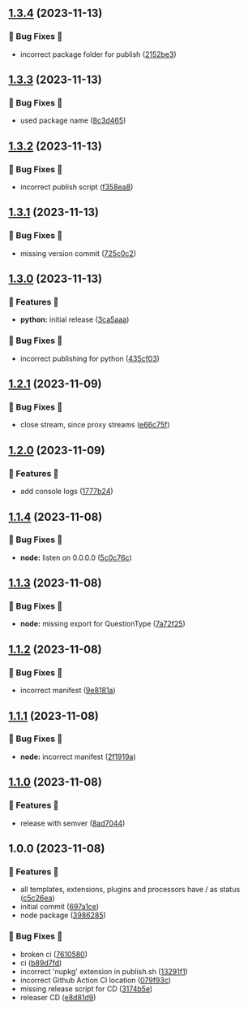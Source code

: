 ## [1.3.4](https://github.com/AtomiCloud/sulfone.helium/compare/v1.3.3...v1.3.4) (2023-11-13)


### 🐛 Bug Fixes 🐛

* incorrect package folder for publish ([2152be3](https://github.com/AtomiCloud/sulfone.helium/commit/2152be3709aa2c13043d58656cab44ac39e9dbfc))

## [1.3.3](https://github.com/AtomiCloud/sulfone.helium/compare/v1.3.2...v1.3.3) (2023-11-13)


### 🐛 Bug Fixes 🐛

* used package name ([8c3d465](https://github.com/AtomiCloud/sulfone.helium/commit/8c3d465bd99a8c27ff1f1b5a7e4671d226688757))

## [1.3.2](https://github.com/AtomiCloud/sulfone.helium/compare/v1.3.1...v1.3.2) (2023-11-13)


### 🐛 Bug Fixes 🐛

* incorrect publish script ([f358ea8](https://github.com/AtomiCloud/sulfone.helium/commit/f358ea8aa593a7818a8f71d853ef8ddc6808464b))

## [1.3.1](https://github.com/AtomiCloud/sulfone.helium/compare/v1.3.0...v1.3.1) (2023-11-13)


### 🐛 Bug Fixes 🐛

* missing version commit ([725c0c2](https://github.com/AtomiCloud/sulfone.helium/commit/725c0c27d26ad73c09953a829adf02e1af76b1db))

## [1.3.0](https://github.com/AtomiCloud/sulfone.helium/compare/v1.2.1...v1.3.0) (2023-11-13)


### 🚀 Features 🚀

* **python:** initial release ([3ca5aaa](https://github.com/AtomiCloud/sulfone.helium/commit/3ca5aaa723001a495b95bb5b5af5fdc8b673e3a8))


### 🐛 Bug Fixes 🐛

* incorrect publishing for python ([435cf03](https://github.com/AtomiCloud/sulfone.helium/commit/435cf0397ef3a6ef5f0460c2b0f9a91215db843c))

## [1.2.1](https://github.com/AtomiCloud/sulfone.helium/compare/v1.2.0...v1.2.1) (2023-11-09)


### 🐛 Bug Fixes 🐛

* close stream, since proxy streams ([e66c75f](https://github.com/AtomiCloud/sulfone.helium/commit/e66c75f29cd013d9d2fd4a5ebf62f20525b82cfa))

## [1.2.0](https://github.com/AtomiCloud/sulfone.helium/compare/v1.1.4...v1.2.0) (2023-11-09)


### 🚀 Features 🚀

* add console logs ([1777b24](https://github.com/AtomiCloud/sulfone.helium/commit/1777b24b5da018ed6212eb3b659c24c3bdd9bce0))

## [1.1.4](https://github.com/AtomiCloud/sulfone.helium/compare/v1.1.3...v1.1.4) (2023-11-08)


### 🐛 Bug Fixes 🐛

* **node:** listen on 0.0.0.0 ([5c0c76c](https://github.com/AtomiCloud/sulfone.helium/commit/5c0c76c00ac4df780f9288aaca436aff75b293e0))

## [1.1.3](https://github.com/AtomiCloud/sulfone.helium/compare/v1.1.2...v1.1.3) (2023-11-08)


### 🐛 Bug Fixes 🐛

* **node:** missing export for QuestionType ([7a72f25](https://github.com/AtomiCloud/sulfone.helium/commit/7a72f25453d2217fa0b7e7e716240b73e83a8568))

## [1.1.2](https://github.com/AtomiCloud/sulfone.helium/compare/v1.1.1...v1.1.2) (2023-11-08)


### 🐛 Bug Fixes 🐛

* incorrect manifest ([9e8181a](https://github.com/AtomiCloud/sulfone.helium/commit/9e8181a288944cf3ed7ef18e257c5d57646fbf98))

## [1.1.1](https://github.com/AtomiCloud/sulfone.helium/compare/v1.1.0...v1.1.1) (2023-11-08)


### 🐛 Bug Fixes 🐛

* **node:** incorrect manifest ([2f1919a](https://github.com/AtomiCloud/sulfone.helium/commit/2f1919ab1a475e7377b8a2fa11ef9cae64b5426d))

## [1.1.0](https://github.com/AtomiCloud/sulfone.helium/compare/v1.0.0...v1.1.0) (2023-11-08)


### 🚀 Features 🚀

* release with semver ([8ad7044](https://github.com/AtomiCloud/sulfone.helium/commit/8ad704459325cd7eddda6dea4a64656e9c3d2a5d))

## 1.0.0 (2023-11-08)


### 🚀 Features 🚀

* all templates, extensions, plugins and processors have / as status ([c5c26ea](https://github.com/AtomiCloud/sulfone.helium/commit/c5c26eaa4ab8b333ee335f2f1cee6a905b3334eb))
* initial commit ([697a1ce](https://github.com/AtomiCloud/sulfone.helium/commit/697a1ceef8cebfdad871ba3714748a618201a045))
* node package ([3986285](https://github.com/AtomiCloud/sulfone.helium/commit/3986285f65876d46f8dec9c0061f3db6ba9d2414))


### 🐛 Bug Fixes 🐛

* broken ci ([7610580](https://github.com/AtomiCloud/sulfone.helium/commit/7610580ac7c4294a2ccf7c4a416fa298b54ec31a))
* ci ([b89d7fd](https://github.com/AtomiCloud/sulfone.helium/commit/b89d7fda4680b645b4116423a30ec2c6c342cec1))
* incorrect 'nupkg' extension in publish.sh ([13291f1](https://github.com/AtomiCloud/sulfone.helium/commit/13291f19689411561edcdfe133ce2f27c9751c79))
* incorrect Github Action CI location ([079f93c](https://github.com/AtomiCloud/sulfone.helium/commit/079f93cb3b287b4262a31deed1674745f31d324d))
* missing release script for CD ([3174b5e](https://github.com/AtomiCloud/sulfone.helium/commit/3174b5e5aca19178e6f2074a4388fe93824f19cb))
* releaser CD ([e8d81d9](https://github.com/AtomiCloud/sulfone.helium/commit/e8d81d986b47e2e17b2064e031a1894c6c125f9b))
